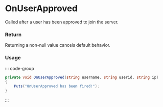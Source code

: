 # OnUserApproved
<Badge type="info" text="Player"/><Badge type="danger" text="Carbon Compatible"/><Badge type="warning" text="Oxide Compatible"/>
Called after a user has been approved to join the server.

### Return
Returning a non-null value cancels default behavior.

### Usage
::: code-group
```csharp [Example]
private void OnUserApproved(string username, string userid, string ip)
{
	Puts("OnUserApproved has been fired!");
}
```
:::
